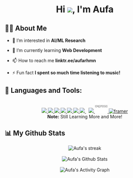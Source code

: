 <h1 align="center">Hi <img src="https://raw.githubusercontent.com/MartinHeinz/MartinHeinz/master/wave.gif" width="30px">, I'm Aufa</h1>

## 🙋‍♂️ About Me

- 🔭 I’m interested in **AI/ML Research** 

- 🌱 I’m currently learning **Web Development**

- 📫 How to reach me **linktr.ee/aufarhmn**

- ⚡ Fun fact **I spent so much time listening to music!**

## 🚀 Languages and Tools:

<p align="center"> 
    <a href="https://www.cplusplus.com/" target="_blank"> <img src="https://upload.wikimedia.org/wikipedia/commons/thumb/1/18/C_Programming_Language.svg/1200px-C_Programming_Language.svg.png" style="width:40px"/> </a>
    <a href="https://www.cplusplus.com/" target="_blank"> <img src="https://glints.com/id/lowongan/wp-content/uploads/2021/01/c-commons-wikimedia-org.png" style="width:40px"/> </a>
    <a href="https://reactjs.org/" target="_blank"> <img src="https://img.icons8.com/color/48/000000/react-native.png"/> </a>
    <a href="https://www.w3.org/html/" target="_blank"> <img src="https://img.icons8.com/color/48/000000/html-5.png"/> </a> 
    <a href="https://www.w3schools.com/css/" target="_blank"> <img src="https://img.icons8.com/color/48/000000/css3.png"/> </a> 
    <a href="https://www.python.org" target="_blank"> <img src="https://img.icons8.com/color/48/000000/python.png"/> </a> 
    <a style="padding-right:8px;" href="https://nodejs.org" target="_blank"> <img src="https://img.icons8.com/color/48/000000/nodejs.png"/> </a>   
    <a href="https://git-scm.com/" target="_blank"> <img src="https://img.icons8.com/color/48/000000/git.png"/> </a> 
    <a href="https://expressjs.com" target="_blank"> <img src="https://raw.githubusercontent.com/devicons/devicon/master/icons/express/express-original-wordmark.svg" alt="express" width="40" height="40"/> </a>
    <a href="https://www.framer.com/motion/" target="_blank"> <img src="https://user-images.githubusercontent.com/38039349/60953119-d3c6f300-a2fc-11e9-9596-4978e5d52180.png" alt="framer" style="width:40px"/> </a>
    <br/>
    <b>Note:</b> Still Learning More and More!
</p>

## 📊 My Github Stats

<p align="center">
    <img title="Streak Stats" alt="Aufa's streak" src="https://github-readme-streak-stats.herokuapp.com/?user=aufarhmn&theme=black-ice&hide_border=true&stroke=0000&background=060A0CD0"/>
    </a>
<br/>

<br/>
<img alt="Aufa's Github Stats" src="https://github-readme-stats.vercel.app/api?username=aufarhmn&show_icons=true&count_private=true&theme=react&hide_border=true&bg_color=0D1117" /></a>
<br/>

<br/>
<img alt="Aufa's Activity Graph" src="https://activity-graph.herokuapp.com/graph?username=aufarhmn&bg_color=0D1117&color=5BCDEC&line=5BCDEC&point=FFFFFF&hide_border=true" /></a>

</p>